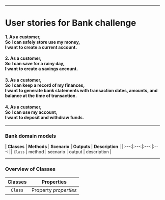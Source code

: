 ﻿***
# User stories for Bank challenge

#### 1. As a customer, <br> So I can safely store use my money, <br> I want to create a current account.

#### 2. As a customer, <br> So I can save for a rainy day, <br> I want to create a savings account.

#### 3. As a customer, <br> So I can keep a record of my finances, <br> I want to generate bank statements with transaction dates, amounts, and balance at the time of transaction.

#### 4. As a customer, <br> So I can use my account, <br> I want to deposit and withdraw funds.

***

### Bank domain models

| **Classes** | **Methods** | **Scenario** | **Outputs** | **Description** |
|:---:|:---:|:---:|:---:|
| `Class` | method | secnario | output | description |

***

### Overview of Classes

| **Classes** | Properties |
|:---:|:---:|
|`Class`| Property _properties_ |

